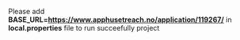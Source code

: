 Please add  **BASE_URL=https://www.apphusetreach.no/application/119267/** in **local.properties** file to run succeefully project 
